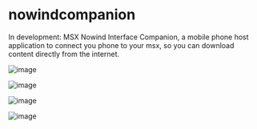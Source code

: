 # nowindcompanion

In development: MSX Nowind Interface Companion, a mobile phone host application to connect you phone to your msx, so you can download content directly from the internet.

![image](https://github.com/user-attachments/assets/4044e5e0-8f99-417b-8f02-ada879650bf5)

![image](https://github.com/user-attachments/assets/bed2f36b-fb46-4e2e-89df-287202275fb4)

![image](https://github.com/user-attachments/assets/f45697db-a4ef-41a5-938c-7b94a829858e)

![image](https://github.com/user-attachments/assets/25c11849-5941-44d8-9c6f-979486a6559f)
